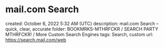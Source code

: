 # mail.com Search

created: October 6, 2022 5:32 AM (UTC)
description: mail.com Search – quick, clear, accurate
folder: BOOKMRKS-MTHRFCKR / SEARCH PARTY MTHRFCKR! / More Custom Search Engines
tags: Search, custom
url: https://search.mail.com/web